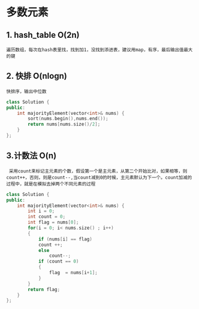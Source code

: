 # 多数元素

## 1. hash_table O(2n)  
    遍历数组，每次在hash表里找，找到加1，没找到添进表，建议用map，有序，最后输出值最大的键  
## 2. 快排 O(nlogn)  
    快排序，输出中位数  
```C++
class Solution {
public:
    int majorityElement(vector<int>& nums) {
        sort(nums.begin(),nums.end());
        return nums[nums.size()/2];
    }
};
```
## 3.计数法 O(n)   
     采用count来标记主元素的个数，假设第一个是主元素，从第二个开始比对，如果相等，则count++，否则，则是count--,当count减到0的时候，主元素默认为下一个。count加减的过程中，就是在模拟去掉两个不同元素的过程  
```C++
class Solution {
public:
    int majorityElement(vector<int>& nums) {
        int i = 0;
        int count = 0;
        int flag = nums[0];
        for(i = 0; i< nums.size() ; i++)
        {
            if (nums[i] == flag)
            count ++;
            else
                count--;
            if (count == 0)
            {
                flag  = nums[i+1];
            }
        }
        return flag;
    }
};
```

